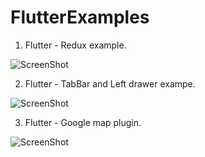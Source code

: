 # FlutterExamples

1. Flutter - Redux example.

![ScreenShot](https://github.com/developerlibs/FlutterExamples/blob/master/flutter_redux_app/screen/redux.gif)

2. Flutter - TabBar and Left drawer exampe.

![ScreenShot](https://github.com/developerlibs/FlutterExamples/blob/master/flutter_drawer_tab_host/screen/project_demo.gif)


3. Flutter - Google map plugin.

![ScreenShot](https://github.com/DeveloperLibs/FlutterExamples/blob/master/flutter_google_map/screen/google_map.gif)
